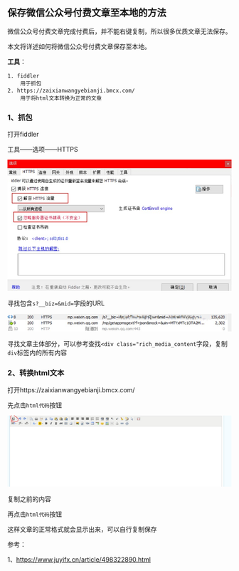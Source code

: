 ## 保存微信公众号付费文章至本地的方法

微信公众号付费文章完成付费后，并不能右键复制，所以很多优质文章无法保存。

本文将详述如何将微信公众号付费文章保存至本地。

**工具**：

```text
1. fiddler
	用于抓包
2. https://zaixianwangyebianji.bmcx.com/
	用于将html文本转换为正常的文章
```

### 1、抓包

打开fiddler

工具——选项——HTTPS

![fiddler](https://github.com/LMFrank/CrawlerProject/blob/master/%E5%BE%AE%E4%BF%A1%E5%85%AC%E4%BC%97%E5%8F%B7%E6%96%87%E7%AB%A0%E8%8E%B7%E5%8F%96/image/fiddler.jpg)

寻找包含`s?__biz=&mid=`字段的URL

![fiddler01](https://github.com/LMFrank/CrawlerProject/blob/master/%E5%BE%AE%E4%BF%A1%E5%85%AC%E4%BC%97%E5%8F%B7%E6%96%87%E7%AB%A0%E8%8E%B7%E5%8F%96/image/fiddler01.jpg)

寻找文章主体部分，可以参考查找`<div class="rich_media_content`字段，复制`div`标签内的所有内容

### 2、转换html文本

打开https://zaixianwangyebianji.bmcx.com/

先点击`html代码`按钮

![html](https://github.com/LMFrank/CrawlerProject/blob/master/%E5%BE%AE%E4%BF%A1%E5%85%AC%E4%BC%97%E5%8F%B7%E6%96%87%E7%AB%A0%E8%8E%B7%E5%8F%96/image/html.jpg)

复制之前的内容

再点击`html代码`按钮

这样文章的正常格式就会显示出来，可以自行复制保存



参考：

1、https://www.juyifx.cn/article/498322890.html